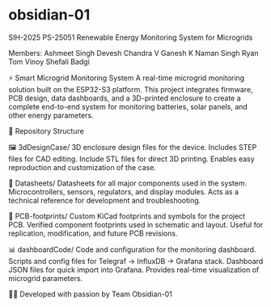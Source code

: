 # obsidian-01
SIH-2025 PS-25051
Renewable Energy Monitoring System for Microgrids

Members: 
Ashmeet Singh
Devesh Chandra V
Ganesh K
Naman Singh
Ryan Tom Vinoy
Shefali Badgi

⚡ Smart Microgrid Monitoring System
A real-time microgrid monitoring solution built on the ESP32-S3 platform.
This project integrates firmware, PCB design, data dashboards, and a 3D-printed enclosure to create a complete end-to-end system for monitoring batteries, solar panels, and other energy parameters.

📂 Repository Structure
  
  🖼️ 3dDesignCase/
    3D enclosure design files for the device.
    Includes STEP files for CAD editing.
    Include STL files for direct 3D printing.
    Enables easy reproduction and customization of the case.
  
  📑 Datasheets/
    Datasheets for all major components used in the system.
    Microcontrollers, sensors, regulators, and display modules.
    Acts as a technical reference for development and troubleshooting.
  
  🔌 PCB-footprints/
    Custom KiCad footprints and symbols for the project PCB.
    Verified component footprints used in schematic and layout.
    Useful for replication, modification, and future PCB revisions.
  
  📊 dashboardCode/
    Code and configuration for the monitoring dashboard.
    Scripts and config files for Telegraf → InfluxDB → Grafana stack.
    Dashboard JSON files for quick import into Grafana.
    Provides real-time visualization of microgrid parameters.

👨‍💻 Developed with passion by Team Obsidian-01
